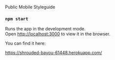 Public Mobile Styleguide

### `npm start`

Runs the app in the development mode.<br>
Open [http://localhost:3000](http://localhost:3000) to view it in the browser.

You can find it here:

https://shrouded-bayou-61448.herokuapp.com/
